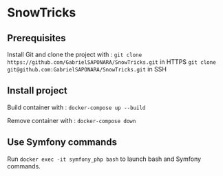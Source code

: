# SnowTricks

## 	Prerequisites

Install Git and clone the project with :
`git clone https://github.com/GabrielSAPONARA/SnowTricks.git` in HTTPS 
`git clone git@github.com:GabrielSAPONARA/SnowTricks.git` in SSH

## Install project

Build container with : `docker-compose up --build` 

Remove container with : `docker-compose down`

##  Use Symfony commands

 Run `docker exec -it symfony_php bash` to launch bash and Symfony commands.